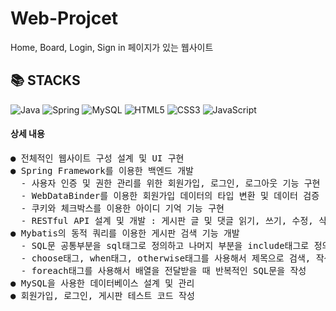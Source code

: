 # Web-Projcet
Home, Board, Login, Sign in 페이지가 있는 웹사이트
<div align=left><h2>📚 STACKS</h2></div>

![Java](https://img.shields.io/badge/java-%23ED8B00.svg?style=for-the-badge&logo=openjdk&logoColor=white)
![Spring](https://img.shields.io/badge/spring-%236DB33F.svg?style=for-the-badge&logo=spring&logoColor=white)
![MySQL](https://img.shields.io/badge/mysql-%2300f.svg?style=for-the-badge&logo=mysql&logoColor=white)
![HTML5](https://img.shields.io/badge/html5-%23E34F26.svg?style=for-the-badge&logo=html5&logoColor=white)
![CSS3](https://img.shields.io/badge/css3-%231572B6.svg?style=for-the-badge&logo=css3&logoColor=white)
![JavaScript](https://img.shields.io/badge/javascript-%23323330.svg?style=for-the-badge&logo=javascript&logoColor=%23F7DF1E)

<div align=left><h4>상세 내용</h4></div>
<pre>● 전체적인 웹사이트 구성 설계 및 UI 구현
● Spring Framework를 이용한 백엔드 개발
  - 사용자 인증 및 권한 관리를 위한 회원가입, 로그인, 로그아웃 기능 구현
  - WebDataBinder를 이용한 회원가입 데이터의 타입 변환 및 데이터 검증
  - 쿠키와 체크박스를 이용한 아이디 기억 기능 구현
  - RESTful API 설계 및 개발 : 게시판 글 및 댓글 읽기, 쓰기, 수정, 삭제(CRUD)기능 구현
● Mybatis의 동적 쿼리를 이용한 게시판 검색 기능 개발
  - SQL문 공통부분을 sql태그로 정의하고 나머지 부분을 include태그로 정의해서 코드 재사용
  - choose태그, when태그, otherwise태그를 사용해서 제목으로 검색, 작성자로 검색, 둘다 아니면 제목과 내용으로 검색
  - foreach태그를 사용해서 배열을 전달받을 때 반복적인 SQL문을 작성
● MySQL을 사용한 데이터베이스 설계 및 관리
● 회원가입, 로그인, 게시판 테스트 코드 작성</pre>

